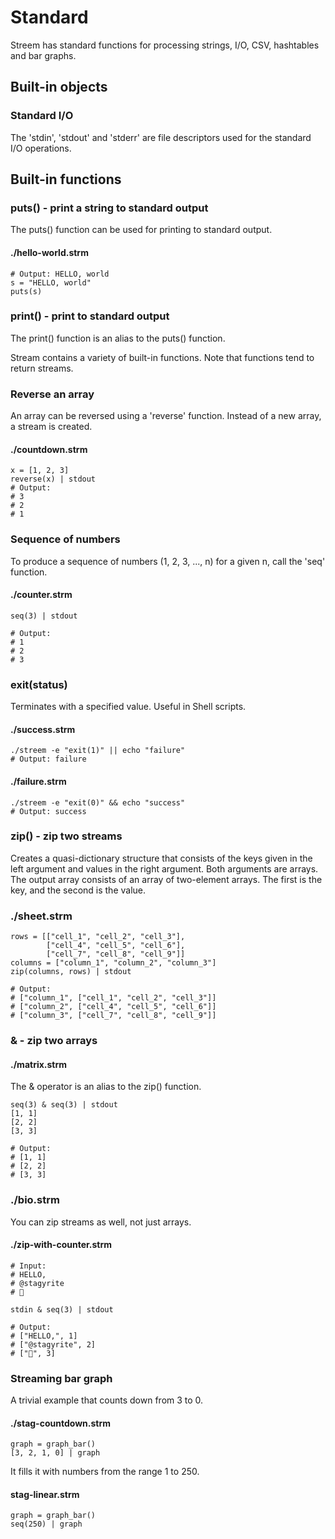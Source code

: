 # Standard

Streem has standard functions for processing strings, I/O, CSV, hashtables and bar graphs.

## Built-in objects

### Standard I/O

The 'stdin', 'stdout' and 'stderr' are file descriptors used for the standard I/O operations.

## Built-in functions

### puts() - print a string to standard output

The puts() function can be used for printing to standard output.

#### ./hello-world.strm

```shell
# Output: HELLO, world
s = "HELLO, world"
puts(s)
```

### print() - print to standard output

The print() function is an alias to the puts() function.

Stream contains a variety of built-in functions. Note that functions tend to return streams.

### Reverse an array

An array can be reversed using a 'reverse' function. Instead of a new array, a stream is created.

#### ./countdown.strm

```shell
x = [1, 2, 3]
reverse(x) | stdout
# Output:
# 3
# 2
# 1
```

### Sequence of numbers

To produce a sequence of numbers (1, 2, 3, ..., n) for a given n, call the 'seq' function.

#### ./counter.strm

```shell
seq(3) | stdout

# Output:
# 1
# 2
# 3
```

### exit(status)

Terminates with a specified value. Useful in Shell scripts.

#### ./success.strm

```shell
./streem -e "exit(1)" || echo "failure"
# Output: failure
```

#### ./failure.strm

```shell
./streem -e "exit(0)" && echo "success"
# Output: success
```

### zip() - zip two streams

Creates a quasi-dictionary structure that consists of the keys given in the left argument and values in the right argument.
Both arguments are arrays. The output array consists of an array of two-element arrays. The first is the key, and the second is the value.

### ./sheet.strm

```shell
rows = [["cell_1", "cell_2", "cell_3"],
        ["cell_4", "cell_5", "cell_6"],
        ["cell_7", "cell_8", "cell_9"]]
columns = ["column_1", "column_2", "column_3"]
zip(columns, rows) | stdout

# Output:
# ["column_1", ["cell_1", "cell_2", "cell_3"]]
# ["column_2", ["cell_4", "cell_5", "cell_6"]]
# ["column_3", ["cell_7", "cell_8", "cell_9"]]
```

### & - zip two arrays

#### ./matrix.strm

The & operator is an alias to the zip() function.

```shell
seq(3) & seq(3) | stdout
[1, 1]
[2, 2]
[3, 3]

# Output:
# [1, 1]
# [2, 2]
# [3, 3]
```

### ./bio.strm

You can zip streams as well, not just arrays.

#### ./zip-with-counter.strm

```shell
# Input:
# HELLO,
# @stagyrite
# 🐍

stdin & seq(3) | stdout

# Output:
# ["HELLO,", 1]
# ["@stagyrite", 2]
# ["🐍", 3]
```

### Streaming bar graph

A trivial example that counts down from 3 to 0.

#### ./stag-countdown.strm

```shell
graph = graph_bar()
[3, 2, 1, 0] | graph
```

It fills it with numbers from the range 1 to 250.

#### stag-linear.strm

```shell
graph = graph_bar()
seq(250) | graph
```
